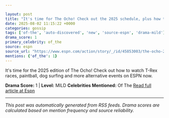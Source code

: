 ```yaml
---

layout: post
title: "It's time for The Ocho! Check out the 2025 schedule, plus how to watch every event"
date: 2025-08-02 11:15:22 +0000
categories: gossip
tags: ['of-the', 'auto-discovered', 'new', 'source-espn', 'drama-mild']
drama_score: 1
primary_celebrity: of_the
source: espn
source_url: "https://www.espn.com/action/story/_/id/45853003/the-ocho-2025-schedule-how-watch-espn"
mentions: {'of_the': 1}
---
```


It's time for the 2025 edition of The Ocho! Check out how to watch T-Rex races, paintball, dog surfing and more alternative events on ESPN now.

**Drama Score:** 1 | **Level:** MILD **Celebrities Mentioned:** Of The [Read full article at Espn](https://www.espn.com/action/story/_/id/45853003/the-ocho-2025-schedule-how-watch-espn)

---

*This post was automatically generated from RSS feeds. Drama scores are calculated based on mention frequency and source reliability.*